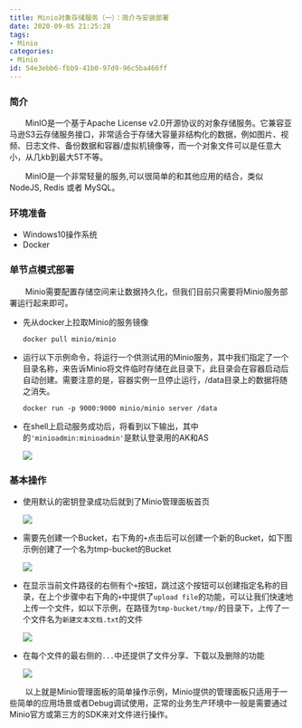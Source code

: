 ```yaml
---
title: Minio对象存储服务（一）：简介与安装部署
date: 2020-09-05 21:25:28
tags: 
- Minio
categories:
- Minio
id: 54e3ebb6-fbb9-41b0-97d9-96c5ba466ff
---
```


### 简介

&emsp;&emsp;MinIO是一个基于Apache License v2.0开源协议的对象存储服务。它兼容亚马逊S3云存储服务接口，非常适合于存储大容量非结构化的数据，例如图片、视频、日志文件、备份数据和容器/虚拟机镜像等，而一个对象文件可以是任意大小，从几kb到最大5T不等。

&emsp;&emsp;MinIO是一个非常轻量的服务,可以很简单的和其他应用的结合，类似 NodeJS, Redis 或者 MySQL。

### 环境准备

- Windows10操作系统
- Docker

### 单节点模式部署

&emsp;&emsp;Minio需要配置存储空间来让数据持久化，但我们目前只需要将Minio服务部署运行起来即可。

- 先从docker上拉取Minio的服务镜像

  ```shell
  docker pull minio/minio
  ```

- 运行以下示例命令，将运行一个供测试用的Minio服务，其中我们指定了一个目录名称，来告诉Minio将文件临时存储在此目录下，此目录会在容器启动后自动创建。需要注意的是，容器实例一旦停止运行，/data目录上的数据将随之消失。

  ```shell
  docker run -p 9000:9000 minio/minio server /data
  ```

- 在shell上启动服务成功后，将看到以下输出，其中的`'minioadmin:minioadmin'`是默认登录用的AK和AS

  ![](img-01.png)

### 基本操作

- 使用默认的密钥登录成功后就到了Minio管理面板首页

  ![](img-02.png)

- 需要先创建一个Bucket，右下角的`+`点击后可以创建一个新的Bucket，如下图示例创建了一个名为tmp-bucket的Bucket

  ![](img-03.png)

- 在显示当前文件路径的右侧有个`+`按钮，跳过这个按钮可以创建指定名称的目录，在上个步骤中右下角的`+`中提供了`upload file`的功能，可以让我们快速地上传一个文件，如以下示例，在路径为`tmp-bucket/tmp/`的目录下，上传了一个文件名为`新建文本文档.txt`的文件

  ![](img-04.png)

- 在每个文件的最右侧的`...`中还提供了文件分享、下载以及删除的功能

  ![](img-05.png)

&emsp;&emsp;以上就是Minio管理面板的简单操作示例，Minio提供的管理面板只适用于一些简单的应用场景或者Debug调试使用，正常的业务生产环境中一般是需要通过Minio官方或第三方的SDK来对文件进行操作。



